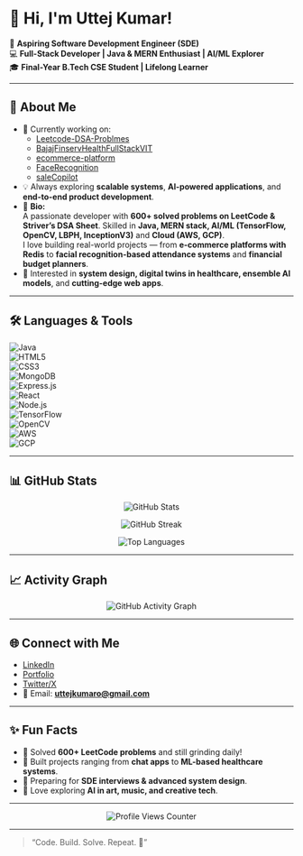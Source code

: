 # 👋 Hi, I'm Uttej Kumar!  

🌱 **Aspiring Software Development Engineer (SDE)**  
💻 **Full-Stack Developer | Java & MERN Enthusiast | AI/ML Explorer**  
🎓 **Final-Year B.Tech CSE Student | Lifelong Learner**  

---

## 🚀 About Me  
- 🔭 Currently working on:  
  - [Leetcode-DSA-Problmes](https://github.com/uttejkumaro/Leetcode-DSA-Problmes)  
  - [BajajFinservHealthFullStackVIT](https://github.com/uttejkumaro/BajajFinservHealthFullStackVIT)  
  - [ecommerce-platform](https://github.com/uttejkumaro/ecommerce-platform)  
  - [FaceRecognition](https://github.com/uttejkumaro/FaceRecognition)  
  - [saleCopilot](https://github.com/uttejkumaro/saleCopilot)  
- 💡 Always exploring **scalable systems**, **AI-powered applications**, and **end-to-end product development**.  
- 🌟 **Bio:**  
  A passionate developer with **600+ solved problems on LeetCode & Striver’s DSA Sheet**. Skilled in **Java, MERN stack, AI/ML (TensorFlow, OpenCV, LBPH, InceptionV3)** and **Cloud (AWS, GCP)**.  
  I love building real-world projects — from **e-commerce platforms with Redis** to **facial recognition-based attendance systems** and **financial budget planners**.  
- 🧠 Interested in **system design, digital twins in healthcare, ensemble AI models**, and **cutting-edge web apps**.  

---

## 🛠️ Languages & Tools  
![Java](https://img.shields.io/badge/Java-ED8B00?style=for-the-badge&logo=java&logoColor=white)  
![HTML5](https://img.shields.io/badge/HTML5-E34F26?style=for-the-badge&logo=html5&logoColor=white)  
![CSS3](https://img.shields.io/badge/CSS3-1572B6?style=for-the-badge&logo=css3&logoColor=white)  
![MongoDB](https://img.shields.io/badge/MongoDB-4EA94B?style=for-the-badge&logo=mongodb&logoColor=white)  
![Express.js](https://img.shields.io/badge/Express.js-000000?style=for-the-badge&logo=express&logoColor=white)  
![React](https://img.shields.io/badge/React-20232A?style=for-the-badge&logo=react&logoColor=61DAFB)  
![Node.js](https://img.shields.io/badge/Node.js-339933?style=for-the-badge&logo=nodedotjs&logoColor=white)  
![TensorFlow](https://img.shields.io/badge/TensorFlow-FF6F00?style=for-the-badge&logo=tensorflow&logoColor=white)  
![OpenCV](https://img.shields.io/badge/OpenCV-27338e?style=for-the-badge&logo=opencv&logoColor=white)  
![AWS](https://img.shields.io/badge/AWS-232F3E?style=for-the-badge&logo=amazon-aws&logoColor=white)  
![GCP](https://img.shields.io/badge/Google%20Cloud-4285F4?style=for-the-badge&logo=google-cloud&logoColor=white)  

---

## 📊 GitHub Stats  

<p align="center">
  <img src="https://github-readme-stats.vercel.app/api?username=uttejkumaro&show_icons=true&theme=tokyonight" alt="GitHub Stats" />
</p>  

<p align="center">
  <img src="https://github-readme-streak-stats.herokuapp.com/?user=uttejkumaro&theme=tokyonight" alt="GitHub Streak" />
</p>  

<p align="center">
  <img src="https://github-readme-stats.vercel.app/api/top-langs/?username=uttejkumaro&layout=compact&theme=tokyonight" alt="Top Languages" />
</p>  

---

## 📈 Activity Graph  
<p align="center">
  <img src="https://github-readme-activity-graph.vercel.app/graph?username=uttejkumaro&theme=tokyo-night" alt="GitHub Activity Graph" />
</p>  

---

## 🌐 Connect with Me  
- [LinkedIn](https://www.linkedin.com/in/uttejkumaro)  
- [Portfolio](https://uttejkumaro.github.io)  
- [Twitter/X](https://x.com/uttejkumaro)  
- 📧 Email: **uttejkumaro@gmail.com**  

---

## ✨ Fun Facts  
- 🎯 Solved **600+ LeetCode problems** and still grinding daily!  
- 🚀 Built projects ranging from **chat apps** to **ML-based healthcare systems**.  
- 📖 Preparing for **SDE interviews & advanced system design**.  
- 🎵 Love exploring **AI in art, music, and creative tech**.  

---

<p align="center">
  <img src="https://komarev.com/ghpvc/?username=uttejkumaro&label=Profile%20Views&color=blue&style=flat" alt="Profile Views Counter" />
</p>  

---

> “Code. Build. Solve. Repeat. 🚀”  
